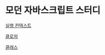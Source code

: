 # 모던 자바스크립트 스터디

[실행 컨텍스트](https://github.com/siggu/modern-javascript-study/blob/main/%EC%8B%A4%ED%96%89%20%EC%BB%A8%ED%85%8D%EC%8A%A4%ED%8A%B8/execution-context.md)

[클로저](https://github.com/siggu/modern-javascript-study/blob/main/%ED%81%B4%EB%A1%9C%EC%A0%80/closer.md)

[클래스](https://github.com/siggu/modern-javascript-study/blob/main/%ED%81%B4%EB%9E%98%EC%8A%A4/class.md)
